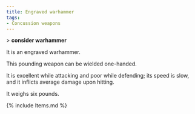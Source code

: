 ```yaml
---
title: Engraved warhammer
tags:
- Concussion weapons
---
```


\> **consider warhammer**

It is an engraved warhammer.

This pounding weapon can be wielded one-handed.

It is excellent while attacking and poor while defending; its speed is
slow, and it inflicts average damage upon hitting.

It weighs six pounds.

{% include Items.md %}
